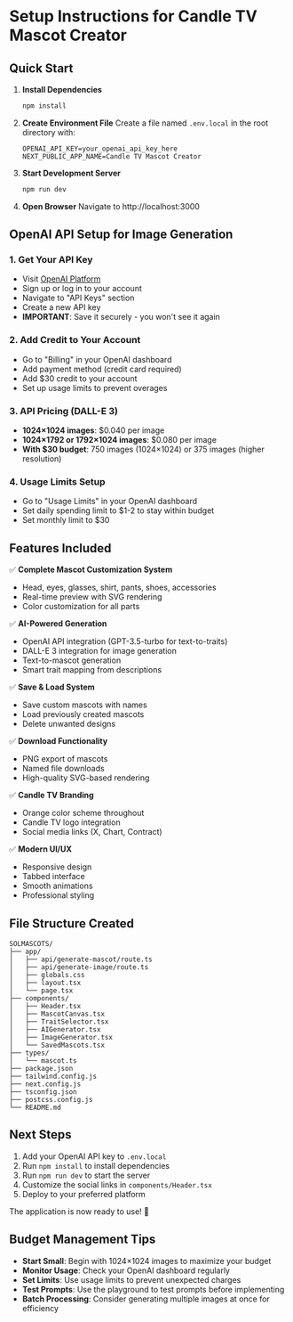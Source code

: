# Setup Instructions for Candle TV Mascot Creator

## Quick Start

1. **Install Dependencies**
   ```bash
   npm install
   ```

2. **Create Environment File**
   Create a file named `.env.local` in the root directory with:
   ```env
   OPENAI_API_KEY=your_openai_api_key_here
   NEXT_PUBLIC_APP_NAME=Candle TV Mascot Creator
   ```

3. **Start Development Server**
   ```bash
   npm run dev
   ```

4. **Open Browser**
   Navigate to http://localhost:3000

## OpenAI API Setup for Image Generation

### 1. Get Your API Key
- Visit [OpenAI Platform](https://platform.openai.com/)
- Sign up or log in to your account
- Navigate to "API Keys" section
- Create a new API key
- **IMPORTANT**: Save it securely - you won't see it again

### 2. Add Credit to Your Account
- Go to "Billing" in your OpenAI dashboard
- Add payment method (credit card required)
- Add $30 credit to your account
- Set up usage limits to prevent overages

### 3. API Pricing (DALL-E 3)
- **1024×1024 images**: $0.040 per image
- **1024×1792 or 1792×1024 images**: $0.080 per image
- **With $30 budget**: 750 images (1024×1024) or 375 images (higher resolution)

### 4. Usage Limits Setup
- Go to "Usage Limits" in your OpenAI dashboard
- Set daily spending limit to $1-2 to stay within budget
- Set monthly limit to $30

## Features Included

✅ **Complete Mascot Customization System**
- Head, eyes, glasses, shirt, pants, shoes, accessories
- Real-time preview with SVG rendering
- Color customization for all parts

✅ **AI-Powered Generation**
- OpenAI API integration (GPT-3.5-turbo for text-to-traits)
- DALL-E 3 integration for image generation
- Text-to-mascot generation
- Smart trait mapping from descriptions

✅ **Save & Load System**
- Save custom mascots with names
- Load previously created mascots
- Delete unwanted designs

✅ **Download Functionality**
- PNG export of mascots
- Named file downloads
- High-quality SVG-based rendering

✅ **Candle TV Branding**
- Orange color scheme throughout
- Candle TV logo integration
- Social media links (X, Chart, Contract)

✅ **Modern UI/UX**
- Responsive design
- Tabbed interface
- Smooth animations
- Professional styling

## File Structure Created

```
SOLMASCOTS/
├── app/
│   ├── api/generate-mascot/route.ts
│   ├── api/generate-image/route.ts
│   ├── globals.css
│   ├── layout.tsx
│   └── page.tsx
├── components/
│   ├── Header.tsx
│   ├── MascotCanvas.tsx
│   ├── TraitSelector.tsx
│   ├── AIGenerator.tsx
│   ├── ImageGenerator.tsx
│   └── SavedMascots.tsx
├── types/
│   └── mascot.ts
├── package.json
├── tailwind.config.js
├── next.config.js
├── tsconfig.json
├── postcss.config.js
└── README.md
```

## Next Steps

1. Add your OpenAI API key to `.env.local`
2. Run `npm install` to install dependencies
3. Run `npm run dev` to start the server
4. Customize the social links in `components/Header.tsx`
5. Deploy to your preferred platform

The application is now ready to use! 🎉

## Budget Management Tips

- **Start Small**: Begin with 1024×1024 images to maximize your budget
- **Monitor Usage**: Check your OpenAI dashboard regularly
- **Set Limits**: Use usage limits to prevent unexpected charges
- **Test Prompts**: Use the playground to test prompts before implementing
- **Batch Processing**: Consider generating multiple images at once for efficiency 